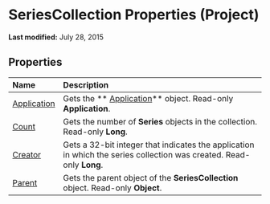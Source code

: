 
# SeriesCollection Properties (Project)

 **Last modified:** July 28, 2015


## Properties



|**Name**|**Description**|
|:-----|:-----|
| [Application](5cdae2e9-9e50-332c-89df-4a91263a6e27.md)|Gets the  ** [Application](8eb91712-7784-a102-38c0-19bb056c27e9.md)** object. Read-only **Application**.|
| [Count](30dda020-a94b-0b70-6a12-13ad738db9d2.md)|Gets the number of  **Series** objects in the collection. Read-only **Long**.|
| [Creator](d2bc1554-6ae3-7eb2-e455-fef0cf544290.md)|Gets a 32-bit integer that indicates the application in which the series collection was created. Read-only  **Long**.|
| [Parent](de776459-31a9-f26a-dc66-1e169afc90fe.md)|Gets the parent object of the  **SeriesCollection** object. Read-only **Object**.|
